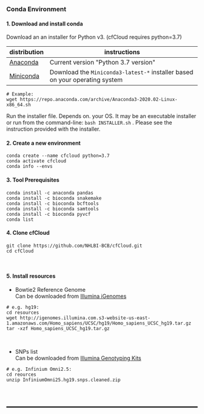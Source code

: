 ### Conda Environment

#### 1. Download and install conda

Download an an installer for Python v3. (cfCloud requires python=3.7)

distribution  | instructions
---- | ----
[Anaconda](https://www.anaconda.com/products/individual#download-section) | Current version "Python 3.7 version"
[Miniconda](https://repo.anaconda.com/miniconda/) | Download the `Miniconda3-latest-*` installer based on your operating system

```
# Example:
wget https://repo.anaconda.com/archive/Anaconda3-2020.02-Linux-x86_64.sh
```

Run the installer file.  Depends on. your OS. It may be an executable installer or run from the command-line: `bash INSTALLER.sh` . Please see the instruction provided with the installer.

#### 2. Create a new environment 
```
conda create --name cfcloud python=3.7
conda activate cfcloud
conda info --envs
```


#### 3. Tool Prerequisites
```shell
conda install -c anaconda pandas
conda install -c bioconda snakemake
conda install -c bioconda bcftools
conda install -c bioconda samtools
conda install -c bioconda pyvcf
conda list
```

#### 4. Clone cfCloud
```
git clone https://github.com/NHLBI-BCB/cfCloud.git
cd cfCloud
```
<br />

#### 5. Install resources

- Bowtie2 Reference Genome <br />
Can be downloaded from [Illumina iGenomes](https://support.illumina.com/sequencing/sequencing_software/igenome.html)

```
# e.g. hg19:
cd resources
wget http://igenomes.illumina.com.s3-website-us-east-1.amazonaws.com/Homo_sapiens/UCSC/hg19/Homo_sapiens_UCSC_hg19.tar.gz
tar -xzf Homo_sapiens_UCSC_hg19.tar.gz
```
<br />

- SNPs list <br />
Can be downloaded from [Illumina Genotyping Kits](https://www.illumina.com/products/by-type/microarray-kits.html)
```
# e.g. Infinium Omni2.5:
cd reources
unzip InfiniumOmni25.hg19.snps.cleaned.zip
```

<br /><br />




<hr size=5 style="display: block; height: 3px;
    border: 0; border-top: 1px solid #ccc;
    margin: 1em 0; padding: 0;"  />
<br /><br />
